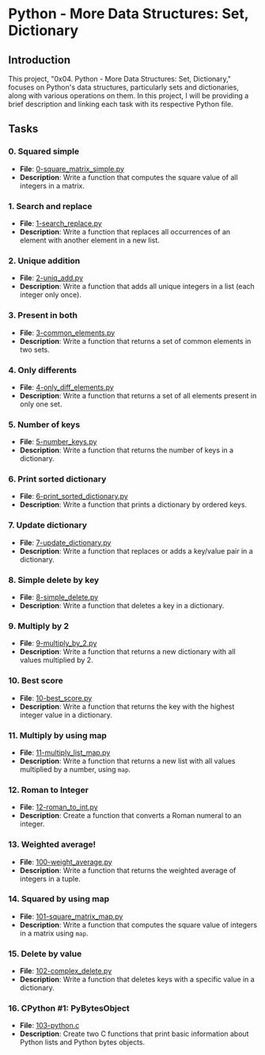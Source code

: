 # Python - More Data Structures: Set, Dictionary

## Introduction

This project, "0x04. Python - More Data Structures: Set, Dictionary," focuses on Python's data structures, particularly sets and dictionaries, along with various operations on them. In this project, I will be providing a brief description and linking each task with its respective Python file.

## Tasks

### 0. Squared simple
* **File**: [0-square_matrix_simple.py](0-square_matrix_simple.py)
* **Description**: Write a function that computes the square value of all integers in a matrix.

### 1. Search and replace
* **File**: [1-search_replace.py](1-search_replace.py)
* **Description**: Write a function that replaces all occurrences of an element with another element in a new list.

### 2. Unique addition
* **File**: [2-uniq_add.py](2-uniq_add.py)
* **Description**: Write a function that adds all unique integers in a list (each integer only once).

### 3. Present in both
* **File**: [3-common_elements.py](3-common_elements.py)
* **Description**: Write a function that returns a set of common elements in two sets.

### 4. Only differents
* **File**: [4-only_diff_elements.py](4-only_diff_elements.py)
* **Description**: Write a function that returns a set of all elements present in only one set.

### 5. Number of keys
* **File**: [5-number_keys.py](5-number_keys.py)
* **Description**: Write a function that returns the number of keys in a dictionary.

### 6. Print sorted dictionary
* **File**: [6-print_sorted_dictionary.py](6-print_sorted_dictionary.py)
* **Description**: Write a function that prints a dictionary by ordered keys.

### 7. Update dictionary
* **File**: [7-update_dictionary.py](7-update_dictionary.py)
* **Description**: Write a function that replaces or adds a key/value pair in a dictionary.

### 8. Simple delete by key
* **File**: [8-simple_delete.py](8-simple_delete.py)
* **Description**: Write a function that deletes a key in a dictionary.

### 9. Multiply by 2
* **File**: [9-multiply_by_2.py](9-multiply_by_2.py)
* **Description**: Write a function that returns a new dictionary with all values multiplied by 2.

### 10. Best score
* **File**: [10-best_score.py](10-best_score.py)
* **Description**: Write a function that returns the key with the highest integer value in a dictionary.

### 11. Multiply by using map
* **File**: [11-multiply_list_map.py](11-multiply_list_map.py)
* **Description**: Write a function that returns a new list with all values multiplied by a number, using `map`.

### 12. Roman to Integer
* **File**: [12-roman_to_int.py](12-roman_to_int.py)
* **Description**: Create a function that converts a Roman numeral to an integer.

### 13. Weighted average!
* **File**: [100-weight_average.py](100-weight_average.py)
* **Description**: Write a function that returns the weighted average of integers in a tuple.

### 14. Squared by using map
* **File**: [101-square_matrix_map.py](101-square_matrix_map.py)
* **Description**: Write a function that computes the square value of integers in a matrix using `map`.

### 15. Delete by value
* **File**: [102-complex_delete.py](102-complex_delete.py)
* **Description**: Write a function that deletes keys with a specific value in a dictionary.

### 16. CPython #1: PyBytesObject
* **File**: [103-python.c](103-python.c)
* **Description**: Create two C functions that print basic information about Python lists and Python bytes objects.
